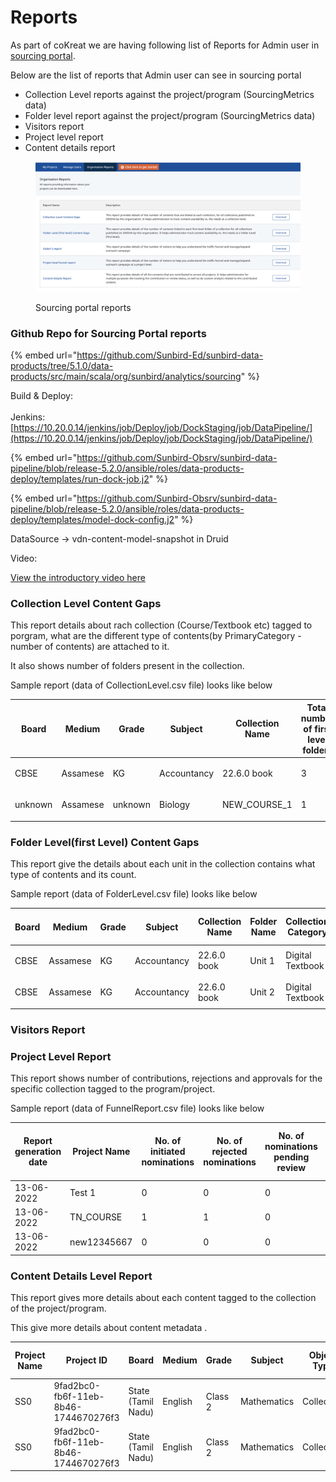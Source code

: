 # Reports

As part of coKreat we are having following list of Reports for Admin user in [sourcing portal](https://dockstaging.sunbirded.org/sourcing/orgreports).

Below are the list of reports that Admin user can see in sourcing portal

* Collection Level reports against the project/program (SourcingMetrics data)
* Folder level report against the project/program  (SourcingMetrics data)
* Visitors report&#x20;
* Project level report
* Content details report

<figure><img src="../../.gitbook/assets/image (1).png" alt=""><figcaption><p>Sourcing portal reports</p></figcaption></figure>

### Github Repo for Sourcing Portal reports

{% embed url="https://github.com/Sunbird-Ed/sunbird-data-products/tree/5.1.0/data-products/src/main/scala/org/sunbird/analytics/sourcing" %}

Build & Deploy:\
\
Jenkins:[https://10.20.0.14/jenkins/job/Deploy/job/DockStaging/job/DataPipeline/](https://10.20.0.14/jenkins/job/Deploy/job/DockStaging/job/DataPipeline/)

{% embed url="https://github.com/Sunbird-Obsrv/sunbird-data-pipeline/blob/release-5.2.0/ansible/roles/data-products-deploy/templates/run-dock-job.j2" %}

{% embed url="https://github.com/Sunbird-Obsrv/sunbird-data-pipeline/blob/release-5.2.0/ansible/roles/data-products-deploy/templates/model-dock-config.j2" %}

DataSource -> vdn-content-model-snapshot in Druid

Video:

[View the introductory video here](https://drive.google.com/file/d/1g6f-ziir8MoK8RRLMcOT4psLz5PZflFK/view)

### Collection Level Content Gaps

This report details about rach collection (Course/Textbook etc) tagged to porgram, what are the different type of contents(by PrimaryCategory - number of contents) are attached to it.

It also shows number of folders present in the collection.

Sample report (data of CollectionLevel.csv file) looks like below

| Board   | Medium   | Grade   | Subject     | Collection Name | Total number of first level folders | Collection Category | Number of ClassroomTeachingVideo | Number of ConceptMap | Number of Course | Number of CuriosityQuestionSet | Number of ExperientialResource | Number of ExplanationReadingMaterial | Number of ExplanationResource | Number of ExplanationVideo | Number of FocusSpot | Number of LearningActivity | Number of LearningOutcomeDefinition | Number of LessonPlan | Number of LessonPlanResource | Number of LessonPlanUnit | Number of MarkingSchemeRubric | Number of OnboardingResource | Number of PedagogyFlow | Number of PracticeQuestionSet | Number of PracticeResource | Number of PreviousBoardExamPapers | Number of Resource | Number of SelfAssess | Number of TVLesson | Number of TeachingMethod | Number of TextBook | Number of eTextBook |
| ------- | -------- | ------- | ----------- | --------------- | ----------------------------------- | ------------------- | -------------------------------- | -------------------- | ---------------- | ------------------------------ | ------------------------------ | ------------------------------------ | ----------------------------- | -------------------------- | ------------------- | -------------------------- | ----------------------------------- | -------------------- | ---------------------------- | ------------------------ | ----------------------------- | ---------------------------- | ---------------------- | ----------------------------- | -------------------------- | --------------------------------- | ------------------ | -------------------- | ------------------ | ------------------------ | ------------------ | ------------------- |
| CBSE    | Assamese | KG      | Accountancy | 22.6.0 book     | 3                                   | Digital Textbook    | <p><br></p>                      | <p><br></p>          | <p><br></p>      | <p><br></p>                    | <p><br></p>                    | <p><br></p>                          | <p><br></p>                   | <p><br></p>                | <p><br></p>         | <p><br></p>                | <p><br></p>                         | <p><br></p>          | <p><br></p>                  | <p><br></p>              | <p><br></p>                   | <p><br></p>                  | <p><br></p>            | <p><br></p>                   | <p><br></p>                | <p><br></p>                       | 3                  | <p><br></p>          | <p><br></p>        | <p><br></p>              | <p><br></p>        | <p><br></p>         |
| unknown | Assamese | unknown | Biology     | NEW\_COURSE\_1  | 1                                   | Course              | <p><br></p>                      | <p><br></p>          | <p><br></p>      | <p><br></p>                    | <p><br></p>                    | <p><br></p>                          | <p><br></p>                   | <p><br></p>                | <p><br></p>         | <p><br></p>                | <p><br></p>                         | <p><br></p>          | <p><br></p>                  | <p><br></p>              | <p><br></p>                   | <p><br></p>                  | <p><br></p>            | <p><br></p>                   | <p><br></p>                | <p><br></p>                       | <p><br></p>        | 1                    | <p><br></p>        | <p><br></p>              | <p><br></p>        | <p><br></p>         |

### Folder Level(first Level) Content Gaps

This report give the details about each unit in the collection contains what type of contents and its count.

Sample report (data of FolderLevel.csv file) looks like below

| Board | Medium   | Grade | Subject     | Collection Name | Folder Name | Collection Category | Number of ClassroomTeachingVideo | Number of ConceptMap | Number of Course | Number of CuriosityQuestionSet | Number of ExperientialResource | Number of ExplanationReadingMaterial | Number of ExplanationResource | Number of ExplanationVideo | Number of FocusSpot | Number of LearningActivity | Number of LearningOutcomeDefinition | Number of LessonPlan | Number of LessonPlanResource | Number of LessonPlanUnit | Number of MarkingSchemeRubric | Number of OnboardingResource | Number of PedagogyFlow | Number of PracticeQuestionSet | Number of PracticeResource | Number of PreviousBoardExamPapers | Number of Resource | Number of SelfAssess | Number of TVLesson | Number of TeachingMethod | Number of TextBook | Number of eTextBook |
| ----- | -------- | ----- | ----------- | --------------- | ----------- | ------------------- | -------------------------------- | -------------------- | ---------------- | ------------------------------ | ------------------------------ | ------------------------------------ | ----------------------------- | -------------------------- | ------------------- | -------------------------- | ----------------------------------- | -------------------- | ---------------------------- | ------------------------ | ----------------------------- | ---------------------------- | ---------------------- | ----------------------------- | -------------------------- | --------------------------------- | ------------------ | -------------------- | ------------------ | ------------------------ | ------------------ | ------------------- |
| CBSE  | Assamese | KG    | Accountancy | 22.6.0 book     | Unit 1      | Digital Textbook    | <p><br></p>                      | <p><br></p>          | <p><br></p>      | <p><br></p>                    | <p><br></p>                    | <p><br></p>                          | <p><br></p>                   | <p><br></p>                | <p><br></p>         | <p><br></p>                | <p><br></p>                         | <p><br></p>          | <p><br></p>                  | <p><br></p>              | <p><br></p>                   | <p><br></p>                  | <p><br></p>            | <p><br></p>                   | <p><br></p>                | <p><br></p>                       | 1                  | <p><br></p>          | <p><br></p>        | <p><br></p>              | <p><br></p>        | <p><br></p>         |
| CBSE  | Assamese | KG    | Accountancy | 22.6.0 book     | Unit 2      | Digital Textbook    | <p><br></p>                      | <p><br></p>          | <p><br></p>      | <p><br></p>                    | <p><br></p>                    | <p><br></p>                          | <p><br></p>                   | <p><br></p>                | <p><br></p>         | <p><br></p>                | <p><br></p>                         | <p><br></p>          | <p><br></p>                  | <p><br></p>              | <p><br></p>                   | <p><br></p>                  | <p><br></p>            | <p><br></p>                   | <p><br></p>                | <p><br></p>                       | 1                  | <p><br></p>          | <p><br></p>        | <p><br></p>              | <p><br></p>        | <p><br></p>         |

### Visitors Report



### Project Level Report

This report shows number of contributions, rejections and approvals for the specific collection tagged to the program/project.

Sample report (data of FunnelReport.csv file) looks like below

| Report generation date | Project Name | No. of initiated nominations | No. of rejected nominations | No. of nominations pending review | No. of accepted nominations to the project | No. of contributors to the project | No. of contributions to the project | No. of contributions pending review | No. of approved contributions |
| ---------------------- | ------------ | ---------------------------- | --------------------------- | --------------------------------- | ------------------------------------------ | ---------------------------------- | ----------------------------------- | ----------------------------------- | ----------------------------- |
| 13-06-2022             | Test 1       | 0                            | 0                           | 0                                 | 1                                          | 0                                  | 0                                   | 0                                   | 0                             |
| 13-06-2022             | TN\_COURSE   | 1                            | 1                           | 0                                 | 2                                          | 1                                  | 10                                  | 10                                  | 0                             |
| 13-06-2022             | new12345667  | 0                            | 0                           | 0                                 | 2                                          | 0                                  | 0                                   | 0                                   | 0                             |

### Content Details Level Report

This report gives more details about each content tagged to the collection of the project/program.

This give more details about content metadata .

| Project Name | Project ID                           | Board              | Medium  | Grade   | Subject     | Object Type | Primary category | Collection/Question Set Name | Collection/Question Set ID | Folder ID                 | Content/Question Name | Content/Question ID       | Content Type     | MimeType        | Content/Question Status | Creator Name | CreatedBy ID                         | Topic   | Learning Outcome | Added from library |
| ------------ | ------------------------------------ | ------------------ | ------- | ------- | ----------- | ----------- | ---------------- | ---------------------------- | -------------------------- | ------------------------- | --------------------- | ------------------------- | ---------------- | --------------- | ----------------------- | ------------ | ------------------------------------ | ------- | ---------------- | ------------------ |
| SS0          | 9fad2bc0-fb6f-11eb-8b46-1744670276f3 | State (Tamil Nadu) | English | Class 2 | Mathematics | Collection  | Digital Textbook | 13AugRegionalUpload          | do\_213342918763905024153  | do\_213342918764683264158 | 2                     | do\_213342922509066240179 | Teacher Resource | video/webm      | Rejected                | vdn1         | c559b6da-8eba-45c8-8237-950b500f1f02 | unknown | unknown          | No                 |
| SS0          | 9fad2bc0-fb6f-11eb-8b46-1744670276f3 | State (Tamil Nadu) | English | Class 2 | Mathematics | Collection  | Digital Textbook | 13AugRegionalUpload          | do\_213342918763905024153  | do\_213342918764683264158 | 1                     | do\_213342922311704576178 | eTextbook        | application/pdf | Approved                | vdn1         | c559b6da-8eba-45c8-8237-950b500f1f02 | unknown | unknown          | No                 |

